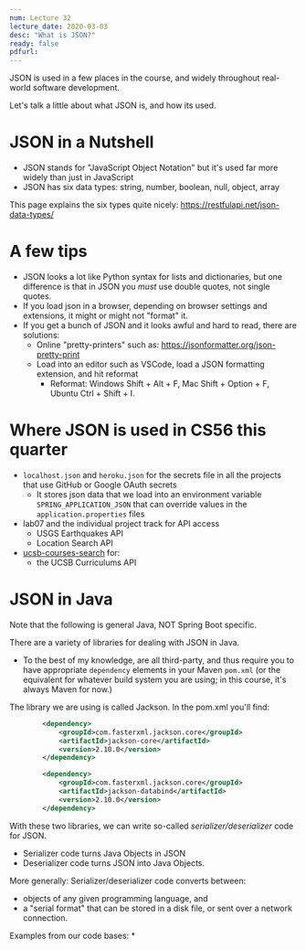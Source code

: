 ```yaml
---
num: Lecture 32
lecture_date: 2020-03-03
desc: "What is JSON?"
ready: false
pdfurl:
---
```



JSON is used in a few places in the course, and widely throughout real-world software development.

Let's talk a little about what JSON is, and how its used.

# JSON in a Nutshell

* JSON stands for "JavaScript Object Notation" but it's used far more widely than just in JavaScript
* JSON has six data types: string, number, boolean, null, object, array

This page explains the six types quite nicely: <https://restfulapi.net/json-data-types/>

# A few tips

* JSON looks a lot like Python syntax for lists and dictionaries, but one difference is that in JSON you *must* use double quotes, not single quotes.
* If you load json in a browser, depending on browser settings and extensions, it might or might not "format" it.
* If you get a bunch of JSON and it looks awful and hard to read, there are solutions:
   * Online "pretty-printers" such as: <https://jsonformatter.org/json-pretty-print>
   * Load into an editor such as VSCode, load a JSON formatting extension, and hit reformat 
      * Reformat: Windows Shift + Alt + F,  Mac Shift + Option + F, Ubuntu Ctrl + Shift + I.
      

# Where JSON is used in CS56 this quarter
* `localhost.json` and `heroku.json` for the secrets file in all the projects that use GitHub or Google OAuth secrets
   * It stores json data that we load into an environment variable `SPRING_APPLICATION_JSON` that can override values in 
     the `application.properties` files
* lab07 and the individual project track for API access
   * USGS Earthquakes API
   * Location Search API
* [ucsb-courses-search](https://github.com/ucsb-cs56-w20/ucsb-courses-search) for:
  * the UCSB Curriculums API


# JSON in Java

Note that the following is general Java, NOT Spring Boot specific.

There are a variety of libraries for dealing with JSON in Java.  
* To the best of my knowledge, are all third-party, and thus require you to have appropriate `dependency` elements in your Maven `pom.xml` (or the equivalent for whatever build system you are using; in this course, it's always Maven for now.)

The library we are using is called Jackson. In the pom.xml you'll find:

```xml
        <dependency>
            <groupId>com.fasterxml.jackson.core</groupId>
            <artifactId>jackson-core</artifactId>
            <version>2.10.0</version>
        </dependency>

        <dependency>
            <groupId>com.fasterxml.jackson.core</groupId>
            <artifactId>jackson-databind</artifactId>
            <version>2.10.0</version>
        </dependency>
```

With these two libraries, we can write so-called *serializer/deserializer* code for JSON.

* Serializer code turns Java Objects in JSON
* Deserializer code turns JSON into Java Objects.

More generally: Serializer/deserializer code converts between:
* objects of any given programming language, and 
* a "serial format" that can be stored in a disk file, or sent over a network connection.

Examples from our code bases: 
* 


